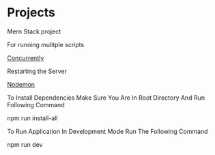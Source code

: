# Projects

Mern Stack project

For running mulitple scripts

[Concurrently](https://www.npmjs.com/package/concurrently)

Restarting the Server

[Nodemon](https://www.npmjs.com/package/nodemon)

To Install Dependencies Make Sure You Are In Root Directory And Run Following Command

npm run install-all

To Run Application In Development Mode Run The Following Command

npm run dev
